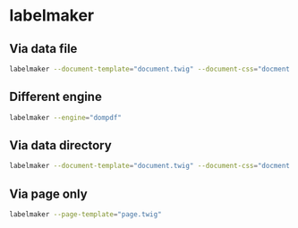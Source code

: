 # labelmaker


## Via data file
```bash
labelmaker --document-template="document.twig" --document-css="docment.css" --page-template="page.twig" --data-file="csv:///home/user/file.csv" --count-per-page=8
```

## Different engine
```bash
labelmaker --engine="dompdf"
```

## Via data directory
```bash
labelmaker --document-template="document.twig" --document-css="docment.css" --page-template="page.twig" --data-dir="/home/user/audiobooks/" --count-per-page=8
```

## Via page only
```bash
labelmaker --page-template="page.twig"
```
